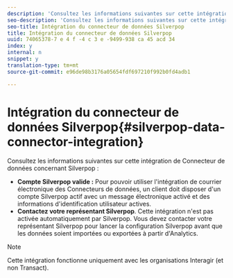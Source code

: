 ```yaml
---
description: 'Consultez les informations suivantes sur cette intégration de Connecteur de données concernant Silverpop. '
seo-description: 'Consultez les informations suivantes sur cette intégration de Connecteur de données concernant Silverpop. '
seo-title: Intégration du connecteur de données Silverpop
title: Intégration du connecteur de données Silverpop
uuid: 74065378-7 e 4 f -4 c 3 e -9499-938 ca 45 acd 34
index: y
internal: n
snippet: y
translation-type: tm+mt
source-git-commit: e96de98b3176a05654fdf697210f992b0fd4adb1

---
```



# Intégration du connecteur de données Silverpop{#silverpop-data-connector-integration}

Consultez les informations suivantes sur cette intégration de Connecteur de données concernant Silverpop :

* **Compte Silverpop valide :** Pour pouvoir utiliser l'intégration de courrier électronique des Connecteurs de données, un client doit disposer d'un compte Silverpop actif avec un message électronique activé et des informations d'identification utilisateur actives.
* **Contactez votre représentant Silverpop**. Cette intégration n'est pas activée automatiquement par Silverpop. Vous devez contacter votre représentant Silverpop pour lancer la configuration Silverpop avant que les données soient importées ou exportées à partir d'Analytics.

>[!NOTE]
>
>Cette intégration fonctionne uniquement avec les organisations Interagir (et non Transact).

